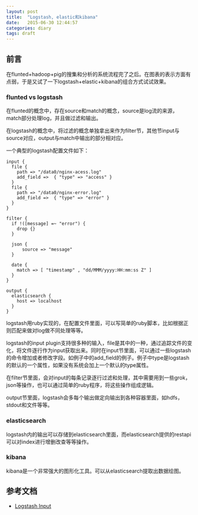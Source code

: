 ```yaml
---
layout: post
title:  "Logstash, elastic和kibana"
date:   2015-06-30 12:44:57
categories: diary
tags: draft
---
```


## 前言

在flunted+hadoop+pig的搜集和分析的系统流程完了之后。在图表的表示方面有点弱，于是又试了一下logstash+elastic+kibana的组合方式试试效果。

### flunted vs logstash

在flunted的概念中，存在source和match的概念，source是log流的来源，match部分处理log，并且做过滤和输出。

在logstash的概念中，将过滤的概念单独拿出来作为filter节，其他节input与source对应，output与match中输出的部分相对应。

一个典型的logstash配置文件如下：

```
input {
  file {
    path => "/data0/nginx-acess.log"
    add_field =>  { "type" => "access" }
  }
  file {
    path => "/data0/nginx-error.log"
    add_field =>  { "type" => "error" }
  }
}

filter {
  if !([message] =~ "error") {
    drop {}
  }

  json {
      source => "message"
  }

  date {
    match => [ "timestamp" , "dd/MMM/yyyy:HH:mm:ss Z" ]
  }
}

output {
  elasticsearch {
    host => localhost
  }
}
```

logstash用ruby实现的，在配置文件里面，可以写简单的ruby脚本，比如根据正则匹配来做对log做不同处理等等。

logstash的input plugin支持很多种的输入，file是其中的一种，通过追踪文件的变化，将文件逐行作为input获取出来。同时在input节里面，可以通过一些logstash的命令增加或者修改字段。如例子中的add_field的例子。例子中type是logstash的默认的一个属性，如果没有系统会加上一个默认的type属性。

在filter节里面，会对input的每条记录逐行过滤和处理，其中需要用到一些grok，json等操作，也可以通过简单的ruby程序，将这些操作组成逻辑。

output节里面，logstash会多每个输出做定向输出到各种容器里面，如hdfs，stdout和文件等等。

### elasticsearch

logstash内的输出可以存储到elasticsearch里面，而elasticsearch提供的restapi可以对index进行增删改查等等操作。

### kibana

kibana是一个非常强大的图形化工具。可以从elasticsearch提取出数据绘图。

## 参考文档

* [Logstash Input](https://www.elastic.co/guide/en/logstash/current/input-plugins.html)
